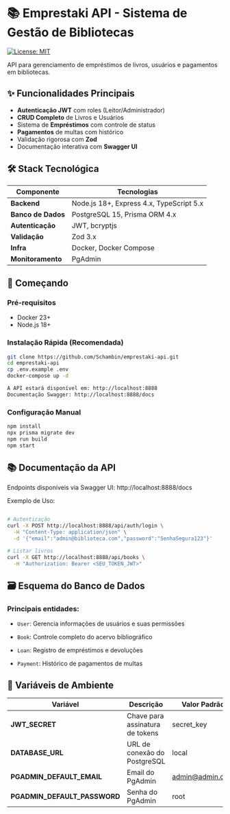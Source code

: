 # 📚 Emprestaki API - Sistema de Gestão de Bibliotecas

[![License: MIT](https://img.shields.io/badge/License-MIT-blue.svg)](https://opensource.org/licenses/MIT)

API para gerenciamento de empréstimos de livros, usuários e pagamentos em bibliotecas.

## ✨ Funcionalidades Principais

- **Autenticação JWT** com roles (Leitor/Administrador)
- **CRUD Completo** de Livros e Usuários
- Sistema de **Empréstimos** com controle de status
- **Pagamentos** de multas com histórico
- Validação rigorosa com **Zod**
- Documentação interativa com **Swagger UI**

## 🛠 Stack Tecnológica

| Componente         | Tecnologias                              |
| ------------------ | ---------------------------------------- |
| **Backend**        | Node.js 18+, Express 4.x, TypeScript 5.x |
| **Banco de Dados** | PostgreSQL 15, Prisma ORM 4.x            |
| **Autenticação**   | JWT, bcryptjs                            |
| **Validação**      | Zod 3.x                                  |
| **Infra**          | Docker, Docker Compose                   |
| **Monitoramento**  | PgAdmin                                  |

## 🚀 Começando

### Pré-requisitos

- Docker 23+
- Node.js 18+

### Instalação Rápida (Recomendada)

```bash
git clone https://github.com/Schambin/emprestaki-api.git
cd emprestaki-api
cp .env.example .env
docker-compose up -d

A API estará disponível em: http://localhost:8888
Documentação Swagger: http://localhost:8888/docs
```

### Configuração Manual

```bash
npm install
npx prisma migrate dev
npm run build
npm start
```

## 📚 Documentação da API

Endpoints disponíveis via Swagger UI:
http://localhost:8888/docs

Exemplo de Uso:

```bash

# Autenticação
curl -X POST http://localhost:8888/api/auth/login \
  -H "Content-Type: application/json" \
  -d '{"email":"admin@biblioteca.com","password":"SenhaSegura123"}'

# Listar livros
curl -X GET http://localhost:8888/api/books \
  -H "Authorization: Bearer <SEU_TOKEN_JWT>"
```

## 🗃 Esquema do Banco de Dados
### Principais entidades:

- `User`: Gerencia informações de usuários e suas permissões

- `Book`: Controle completo do acervo bibliográfico

- `Loan`: Registro de empréstimos e devoluções

- `Payment`: Histórico de pagamentos de multas

## 🔧 Variáveis de Ambiente

| Variável                     | Descrição                       | Valor Padrão    |
| ---------------------------- | ------------------------------- | --------------- |
| **JWT_SECRET**               | Chave para assinatura de tokens | secret_key      |
| **DATABASE_URL**             | URL de conexão do PostgreSQL    | local           |
| **PGADMIN_DEFAULT_EMAIL**    | Email do PgAdmin                | admin@admin.com |
| **PGADMIN_DEFAULT_PASSWORD** | Senha do PgAdmin                | root            |

